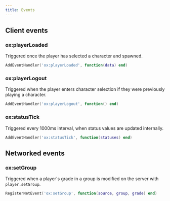 ```yaml
---
title: Events
---
```


## Client events

### ox:playerLoaded

Triggered once the player has selected a character and spawned.

```lua
AddEventHandler('ox:playerLoaded', function(data) end)
```

### ox:playerLogout

Triggered when the player enters character selection if they were previously playing a character.

```lua
AddEventHandler('ox:playerLogout', function() end)
```

### ox:statusTick

Triggered every 1000ms interval, when status values are updated internally.

```lua
AddEventHandler('ox:statusTick', function(statuses) end)
```

## Networked events

### ox:setGroup

Triggered when a player's grade in a group is modified on the server with `player.setGroup`.

```lua
RegisterNetEvent('ox:setGroup', function(source, group, grade) end)
```
